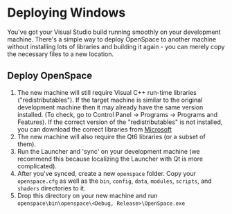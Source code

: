 # Deploying Windows

You've got your Visual Studio build running smoothly on your development machine. There's a simple way to deploy OpenSpace to another machine without installing lots of libraries and building it again - you can merely copy the necessary files to a new location.

## Deploy OpenSpace
1. The new machine will still require Visual C++ run-time libraries ("redistributables"). If the target machine is similar to the original development machine then it may already have the same version installed. (To check, go to Control Panel -> Programs -> Programs and Features).
If the correct version of the "redistributables" is not installed, you can download the correct libraries from [Microsoft](https://support.microsoft.com/en-us/help/2977003/the-latest-supported-visual-c-downloads)
1. The new machine will also require the Qt6 libraries (or a subset of them).
1. Run the Launcher and 'sync' on your development machine (we recommend this because localizing the Launcher with Qt is more complicated).
1. After you've synced, create a new `openspace` folder. Copy your `openspace.cfg` as well as the `bin`, `config`, `data`, `modules`, `scripts`, and `shaders` directories to it.
1. Drop this directory on your new machine and run `openspace\bin\openspace\<Debug, Release>\OpenSpace.exe`
